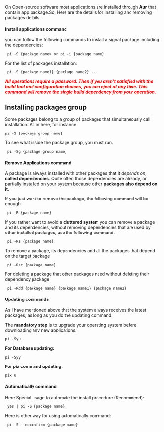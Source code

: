 On Open-source software most applications are installed through **Aur** that contain app package.So, Here are the details for installing and removing packages details.

#### Install applications command

you can follow the following commands to install a signal package including the dependencies:
```
 pi -S {package name> or pi -i {package name}
```
For the list of packages installation:
```
 pi -S {package name1} {package name2} ...
```
***<p style="color:red;"> All operations require a password. Then if you aren’t satisfied with the build tool and configuration choices, you can eject at any time. This command will remove the single build dependency from your operation.</p>***

## Installing packages group
Some packages belong to a group of packages that simultaneously call installation. As in here, for instance.
```
pi -S {package group name}
```
To see what inside the package group, you must run.
```
 pi -Sg {package group name}
```
#### Remove Applications command 
A package is always installed with other packages that it *depends on*, **called dependencies**. Quite often those dependencies are already, or partially installed on your system because other **packages also depend on it**.

If you just want to remove the package, the following command will be enough
```    
 pi -R {package name}
```
If you rather want to avoid a **cluttered system** you can remove a package and its dependencies, without removing dependencies that are used by other installed packages, use the following command.

```
 pi -Rs {package name}
```
To remove a package, its dependencies and all the packages that depend on the target package
```
 pi -Rsc {package name}
```
For deleting a package that other packages need without deleting their dependency package

```
 pi -Rdd {package name} {package name1} {package name2} 
```

#### Updating commands
As I have mentioned above that the system always receives the latest packages, as long as you do the updating command.

The **mandatory step** is to upgrade your operating system before downloading any new applications.
```
pi -Syu
```
**For Database updating:**
```
pi -Syy
```
**For pix command updating:**
```
pix u
```

#### Automatically command
Here Special usage to automate the install procedure (Recommend):

```
 yes | pi -S {package name}
```
Here is other way for using automatically command:	
```
 pi -S --noconfirm {package name}
```

